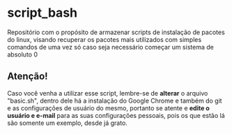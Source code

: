 # script_bash
Repositório com o propósito de armazenar scripts de instalação de pacotes do linux, visando recuperar os pacotes mais utilizados com simples comandos de uma vez só caso seja necessário começar um sistema de absoluto 0

## Atenção!
Caso você venha a utilizar esse script, lembre-se de **alterar** o arquivo "basic.sh", dentro dele há a instalação do Google Chrome e também do git e as configurações de usuário do mesmo, portanto se atente e **edite o usuário e e-mail** para as suas configurações pessoais, pois os que estão lá são somente um exemplo, desde já grato.
